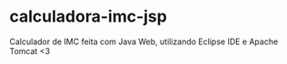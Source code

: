 # calculadora-imc-jsp

Calculador de IMC feita com Java Web, utilizando Eclipse IDE e Apache Tomcat <3
